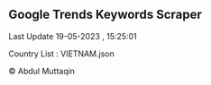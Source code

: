 

## Google Trends Keywords Scraper 
 
Last Update 19-05-2023 , 15:25:01

Country List :
VIETNAM.json



© Abdul Muttaqin 

